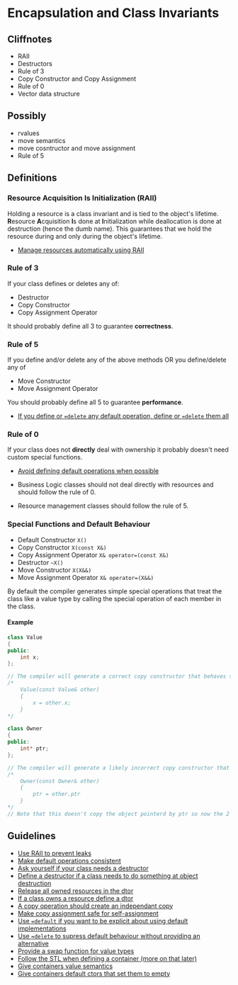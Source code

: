 # Encapsulation and Class Invariants

## Cliffnotes

- RAII
- Destructors
- Rule of 3
- Copy Constructor and Copy Assignment
- Rule of 0
- Vector data structure

## Possibly

- rvalues
- move semantics
- move cosntructor and move assignment
- Rule of 5

## Definitions

### Resource Acquisition Is Initialization (RAII)

Holding a resource is a class invariant and is tied to the object's lifetime. **R**esource **A**cquisition **I**s done at **I**nitialization while deallocation is done at destruction (hence the dumb name). This guarantees that we hold the resource during and only during the object's lifetime.

- [Manage resources automatically using RAII](https://github.com/isocpp/CppCoreGuidelines/blob/master/CppCoreGuidelines.md#r1-manage-resources-automatically-using-resource-handles-and-raii-resource-acquisition-is-initialization)

### Rule of 3

If your class defines or deletes any of:
- Destructor
- Copy Constructor
- Copy Assignment Operator

It should probably define all 3 to guarantee **correctness**.

### Rule of 5

If you define and/or delete any of the above methods OR you define/delete any of
- Move Constructor
- Move Assignment Operator

You should probably define all 5 to guarantee **performance**.

- [If you define or ```=delete``` any default operation, define or ```=delete``` them all](https://github.com/isocpp/CppCoreGuidelines/blob/master/CppCoreGuidelines.md#c21-if-you-define-or-delete-any-default-operation-define-or-delete-them-all)

### Rule of 0

If your class does not **directly** deal with ownership it probably doesn't need custom special functions.

- [Avoid defining default operations when possible](https://github.com/isocpp/CppCoreGuidelines/blob/master/CppCoreGuidelines.md#c20-if-you-can-avoid-defining-default-operations-do)

- Business Logic classes should not deal directly with resources and should follow the rule of 0.
- Resource management classes should follow the rule of 5.

### Special Functions and Default Behaviour

- Default Constructor ```X()```
- Copy Constructor ```X(const X&)```
- Copy Assignment Operator ```X& operator=(const X&)```
- Destructor ```~X()```
- Move Constructor ```X(X&&)```
- Move Assignment Operator ```X& operator=(X&&)```

By default the compiler generates simple special operations that treat the class like a value type by calling the special operation of each member in the class.

#### Example

```c++
class Value
{
public:
	int x;
};

// The compiler will generate a correct copy constructor that behaves sort of like this.
/*
	Value(const Value& other)
	{
		x = other.x;
	}
*/

class Owner
{
public:
	int* ptr;
};

// The compiler will generate a likely incorrect copy constructor that behaves in the same way
/*
	Owner(const Owner& other)
	{
		ptr = other.ptr
	}
*/
// Note that this doesn't copy the object pointerd by ptr so now the 2 Onwers "own" 2 non-independent values
```

## Guidelines

- [Use RAII to prevent leaks](https://github.com/isocpp/CppCoreGuidelines/blob/master/CppCoreGuidelines.md#e6-use-raii-to-prevent-leaks)
- [Make default operations consistent](https://github.com/isocpp/CppCoreGuidelines/blob/master/CppCoreGuidelines.md#c22-make-default-operations-consistent)
- [Ask yourself if your class needs a destructor](https://github.com/isocpp/CppCoreGuidelines/blob/master/CppCoreGuidelines.md#cdtor-destructors)
- [Define a destructor if a class needs to do something at object destruction](https://github.com/isocpp/CppCoreGuidelines/blob/master/CppCoreGuidelines.md#c30-define-a-destructor-if-a-class-needs-an-explicit-action-at-object-destruction)
- [Release all owned resources in the dtor](https://github.com/isocpp/CppCoreGuidelines/blob/master/CppCoreGuidelines.md#c31-all-resources-acquired-by-a-class-must-be-released-by-the-classs-destructor)
- [If a class owns a resource define a dtor](https://github.com/isocpp/CppCoreGuidelines/blob/master/CppCoreGuidelines.md#c33-if-a-class-has-an-owning-pointer-member-define-a-destructor)
- [A copy operation should create an independant copy](https://github.com/isocpp/CppCoreGuidelines/blob/master/CppCoreGuidelines.md#c61-a-copy-operation-should-copy)
- [Make copy assignment safe for self-assignment](https://github.com/isocpp/CppCoreGuidelines/blob/master/CppCoreGuidelines.md#c62-make-copy-assignment-safe-for-self-assignment)
- [Use ```=default``` if you want to be explicit about using default implementations](https://github.com/isocpp/CppCoreGuidelines/blob/master/CppCoreGuidelines.md#c80-use-default-if-you-have-to-be-explicit-about-using-the-default-semantics)
- [Use ```=delete``` to supress default behaviour without providing an alternative](https://github.com/isocpp/CppCoreGuidelines/blob/master/CppCoreGuidelines.md#c81-use-delete-when-you-want-to-disable-default-behavior-without-wanting-an-alternative)
- [Provide a swap function for value types](https://github.com/isocpp/CppCoreGuidelines/blob/master/CppCoreGuidelines.md#c83-for-value-like-types-consider-providing-a-noexcept-swap-function)
- [Follow the STL when defining a container (more on that later)](https://github.com/isocpp/CppCoreGuidelines/blob/master/CppCoreGuidelines.md#Rcon-stl)
- [Give containers value semantics](https://github.com/isocpp/CppCoreGuidelines/blob/master/CppCoreGuidelines.md#c101-give-a-container-value-semantics)
- [Give containers default ctors that set them to empty](https://github.com/isocpp/CppCoreGuidelines/blob/master/CppCoreGuidelines.md#c101-give-a-container-value-semantics)
